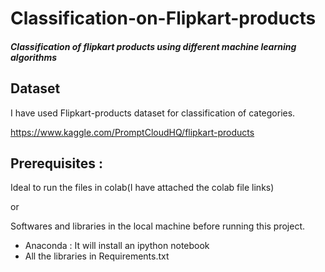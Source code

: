 # Classification-on-Flipkart-products

##### Classification of flipkart products using different machine learning algorithms 

## Dataset
I have used Flipkart-products dataset for classification of categories.

https://www.kaggle.com/PromptCloudHQ/flipkart-products

## Prerequisites :
Ideal to run the files in colab(I have attached the colab file links)

or

Softwares and libraries in the local machine before running this project.
* Anaconda : It will install an ipython notebook
* All the libraries in Requirements.txt



